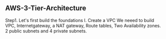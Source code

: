 ## AWS-3-Tier-Architecture

Step1. Let's first build the foundations
I. Create a VPC
We neeed to build VPC, Internetgateway, a NAT gateway, Route tables, Two Availability zones. 2 public subnets and 4 private subnets.
